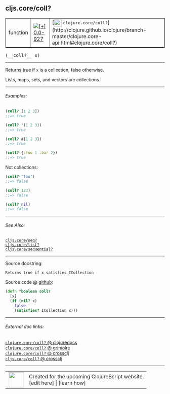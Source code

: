 ## cljs.core/coll?



 <table border="1">
<tr>
<td>function</td>
<td><a href="https://github.com/cljsinfo/cljs-api-docs/tree/0.0-927"><img valign="middle" alt="[+] 0.0-927" title="Added in 0.0-927" src="https://img.shields.io/badge/+-0.0--927-lightgrey.svg"></a> </td>
<td>
[<img height="24px" valign="middle" src="http://i.imgur.com/1GjPKvB.png"> <samp>clojure.core/coll?</samp>](http://clojure.github.io/clojure/branch-master/clojure.core-api.html#clojure.core/coll?)
</td>
</tr>
</table>


 <samp>
(__coll?__ x)<br>
</samp>

---

Returns true if `x` is a collection, false otherwise.

Lists, maps, sets, and vectors are collections.



---

###### Examples:

```clj
(coll? [1 2 3])
;;=> true

(coll? '(1 2 3))
;;=> true

(coll? #{1 2 3})
;;=> true

(coll? {:foo 1 :bar 2})
;;=> true
```

Not collections:

```clj
(coll? "foo")
;;=> false

(coll? 123)
;;=> false

(coll? nil)
;;=> false
```



---

###### See Also:

[`cljs.core/seq?`](../cljs.core/seqQMARK.md)<br>
[`cljs.core/list?`](../cljs.core/listQMARK.md)<br>
[`cljs.core/sequential?`](../cljs.core/sequentialQMARK.md)<br>

---


Source docstring:

```
Returns true if x satisfies ICollection
```


Source code @ [github](https://github.com/clojure/clojurescript/blob/r1878/src/cljs/cljs/core.cljs#L1094-L1099):

```clj
(defn ^boolean coll?
  [x]
  (if (nil? x)
    false
    (satisfies? ICollection x)))
```

<!--
Repo - tag - source tree - lines:

 <pre>
clojurescript @ r1878
└── src
    └── cljs
        └── cljs
            └── <ins>[core.cljs:1094-1099](https://github.com/clojure/clojurescript/blob/r1878/src/cljs/cljs/core.cljs#L1094-L1099)</ins>
</pre>

-->

---



###### External doc links:

[`clojure.core/coll?` @ clojuredocs](http://clojuredocs.org/clojure.core/coll_q)<br>
[`clojure.core/coll?` @ grimoire](http://conj.io/store/v1/org.clojure/clojure/1.7.0-beta3/clj/clojure.core/coll%3F/)<br>
[`clojure.core/coll?` @ crossclj](http://crossclj.info/fun/clojure.core/coll%3F.html)<br>
[`cljs.core/coll?` @ crossclj](http://crossclj.info/fun/cljs.core.cljs/coll%3F.html)<br>

---

 <table>
<tr><td>
<img valign="middle" align="right" width="48px" src="http://i.imgur.com/Hi20huC.png">
</td><td>
Created for the upcoming ClojureScript website.<br>
[edit here] | [learn how]
</td></tr></table>

[edit here]:https://github.com/cljsinfo/cljs-api-docs/blob/master/cljsdoc/cljs.core/collQMARK.cljsdoc
[learn how]:https://github.com/cljsinfo/cljs-api-docs/wiki/cljsdoc-files

<!--

This information was too distracting to show to readers, but I'll leave it
commented here since it is helpful to:

- pretty-print the data used to generate this document
- and show how to retrieve that data



The API data for this symbol:

```clj
{:description "Returns true if `x` is a collection, false otherwise.\n\nLists, maps, sets, and vectors are collections.",
 :return-type boolean,
 :ns "cljs.core",
 :name "coll?",
 :signature ["[x]"],
 :history [["+" "0.0-927"]],
 :type "function",
 :related ["cljs.core/seq?" "cljs.core/list?" "cljs.core/sequential?"],
 :full-name-encode "cljs.core/collQMARK",
 :source {:code "(defn ^boolean coll?\n  [x]\n  (if (nil? x)\n    false\n    (satisfies? ICollection x)))",
          :title "Source code",
          :repo "clojurescript",
          :tag "r1878",
          :filename "src/cljs/cljs/core.cljs",
          :lines [1094 1099]},
 :examples [{:id "d30884",
             :content "```clj\n(coll? [1 2 3])\n;;=> true\n\n(coll? '(1 2 3))\n;;=> true\n\n(coll? #{1 2 3})\n;;=> true\n\n(coll? {:foo 1 :bar 2})\n;;=> true\n```\n\nNot collections:\n\n```clj\n(coll? \"foo\")\n;;=> false\n\n(coll? 123)\n;;=> false\n\n(coll? nil)\n;;=> false\n```"}],
 :full-name "cljs.core/coll?",
 :clj-symbol "clojure.core/coll?",
 :docstring "Returns true if x satisfies ICollection"}

```

Retrieve the API data for this symbol:

```clj
;; from Clojure REPL
(require '[clojure.edn :as edn])
(-> (slurp "https://raw.githubusercontent.com/cljsinfo/cljs-api-docs/catalog/cljs-api.edn")
    (edn/read-string)
    (get-in [:symbols "cljs.core/coll?"]))
```

-->
